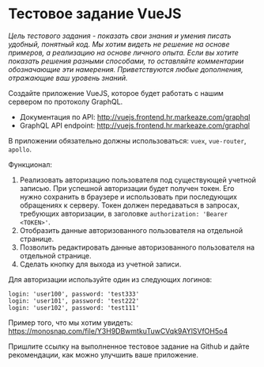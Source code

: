 # Тестовое задание VueJS

*Цель тестового задания - показать свои знания и умения писать удобный, понятный код.
Мы хотим видеть не решение на основе примеров, а реализацию на основе личного опыта.
Если вы хотите показать решения разными способами, то оставляйте комментарии обозначающие эти намерения.
Приветствуются любые дополнения, отражающие ваш уровень знаний.*

Создайте приложение VueJS, которое будет работать с нашим сервером по протоколу GraphQL.

* Документация по API: http://vuejs.frontend.hr.markeaze.com/graphql
* GraphQL API endpoint: http://vuejs.frontend.hr.markeaze.com/graphql

В приложении обязательно должны использоваться: `vuex`, `vue-router`, `apollo`.

Функционал:
1. Реализовать авторизацию пользователя под существующей учетной записью. При успешной авторизации будет получен токен. Его нужно сохранить в браузере и использовать при последующих обращениях к серверу. Токен должен передаваться в запросах, требующих авторизации, в заголовке `authorization: 'Bearer <TOKEN>'`.
2. Отобразить данные авторизованного пользователя на отдельной странице.
3. Позволить редактировать данные авторизованного пользователя на отдельной странице.
4. Сделать кнопку для выхода из учетной записи.

Для авторизации используйте один из следующих логинов:

```
login: 'user100', password: 'test333'
login: 'user101', password: 'test222'
login: 'user102', password: 'test111'
```

Пример того, что мы хотим увидеть: https://monosnap.com/file/Y3H9DBwmtkuTuwCVqk9AYlSVfOH5o4

Пришлите ссылку на выполненное тестовое задание на Github и дайте рекомендации, как можно улучшить ваше приложение.
